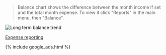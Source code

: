 > Balance chart shows the difference between the month income if set and the total month expense. To view it click "Reports" in the main menu, then "Balance".

![Long term balance trend](https://dvmorozov.github.io/expenses/assets/images/2015-07-04_10h06_50.png)

[Expense reporting](https://dvmorozov.github.io/expenses/expense-reporting)

{% include google_ads.html %}
